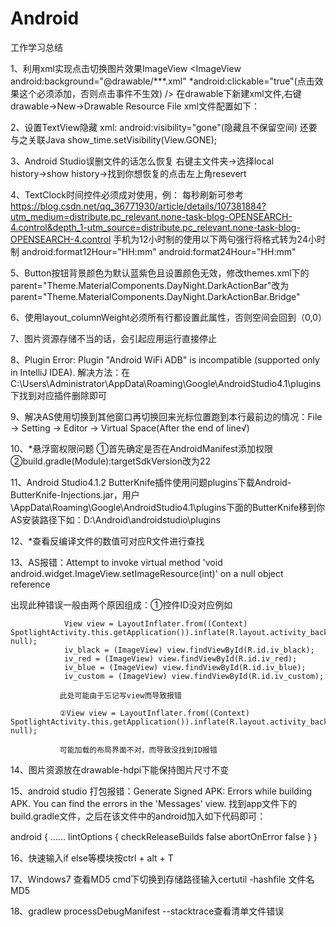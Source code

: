 # Android
工作学习总结

1、利用xml实现点击切换图片效果ImageView
  <ImageView android:background="@drawable/***.xml" *android:clickable="true"(点击效果这个必须添加，否则点击事件不生效) />
  在drawable下新建xml文件,右键drawable→New→Drawable Resource File
  xml文件配置如下：
  <?xml version="1.0" encoding="utf-8"?>
  <selector xmlns:android="http://schemas.android.com/apk/res/android">
    <!-- 定义按钮按下时的图片 -->
    <item android:state_pressed="true" android:drawable = "@drawable/filemanage_public_new_focus"/>
    <!-- 定义按钮默认的图片 -->
    <item android:drawable = "@drawable/filemanage_public_new" />
  </selector>
  
2、设置TextView隐藏
  xml: android:visibility="gone"(隐藏且不保留空间) 还要与之关联Java show_time.setVisibility(View.GONE);

3、Android Studio误删文件的话怎么恢复
  右键主文件夹→选择local history→show history→找到你想恢复的点击左上角resevert

4、TextClock时间控件必须成对使用，例：<TextClock></TextClock> 
  每秒刷新可参考 https://blog.csdn.net/qq_36771930/article/details/107381884?utm_medium=distribute.pc_relevant.none-task-blog-OPENSEARCH-4.control&depth_1-utm_source=distribute.pc_relevant.none-task-blog-OPENSEARCH-4.control
  手机为12小时制的使用以下两句强行将格式转为24小时制 android:format12Hour="HH:mm"  android:format24Hour="HH:mm"

5、Button按钮背景颜色为默认蓝紫色且设置颜色无效，修改themes.xml下的parent="Theme.MaterialComponents.DayNight.DarkActionBar"改为parent="Theme.MaterialComponents.DayNight.DarkActionBar.Bridge"

6、使用layout_columnWeight必须所有行都设置此属性，否则空间会回到（0,0）

7、图片资源存储不当的话，会引起应用运行直接停止

8、Plugin Error: Plugin "Android WiFi ADB" is incompatible (supported only in IntelliJ IDEA). 解决方法：在 C:\Users\Administrator\AppData\Roaming\Google\AndroidStudio4.1\plugins 下找到对应插件删除即可

9、解决AS使用切换到其他窗口再切换回来光标位置跑到本行最前边的情况：File → Setting → Editor → Virtual Space(After the end of line√)

10、*悬浮窗权限问题 ①首先确定是否在AndroidManifest添加权限<uses-permission android:name="android.permission.SYSTEM_ALERT_WINDOW" /> ②build.gradle(Module):targetSdkVersion改为22

11、Android Studio4.1.2 ButterKnife插件使用问题plugins下载Android-ButterKnife-Injections.jar，用户\AppData\Roaming\Google\AndroidStudio4.1\plugins下面的ButterKnife移到你AS安装路径下如：D:\Android\androidstudio\plugins

12、*查看反编译文件的数值可对应R文件进行查找

13、AS报错：Attempt to invoke virtual method 'void android.widget.ImageView.setImageResource(int)' on a null object reference

出现此种错误一般由两个原因组成：①控件ID没对应例如
                
                View view = LayoutInflater.from((Context) SpotlightActivity.this.getApplication()).inflate(R.layout.activity_background_popup, null);
                iv_black = (ImageView) view.findViewById(R.id.iv_black);
                iv_red = (ImageView) view.findViewById(R.id.iv_red);
                iv_blue = (ImageView) view.findViewById(R.id.iv_blue);
                iv_custom = (ImageView) view.findViewById(R.id.iv_custom);
               
               此处可能由于忘记写view而导致报错
               
               ②View view = LayoutInflater.from((Context) SpotlightActivity.this.getApplication()).inflate(R.layout.activity_background_popup, null);
              
               可能加载的布局界面不对，而导致没找到ID报错
               

14、图片资源放在drawable-hdpi下能保持图片尺寸不变

15、android studio 打包报错：Generate Signed APK: Errors while building APK. You can find the errors in the 'Messages' view.
找到app文件下的build.gradle文件，之后在该文件中的android加入如下代码即可：

android {
......
lintOptions {
    checkReleaseBuilds false
    abortOnError false
    }
｝

16、快速输入if else等模块按ctrl + alt + T

17、Windows7 查看MD5 cmd下切换到存储路径输入certutil -hashfile 文件名 MD5

18、gradlew processDebugManifest --stacktrace查看清单文件错误
